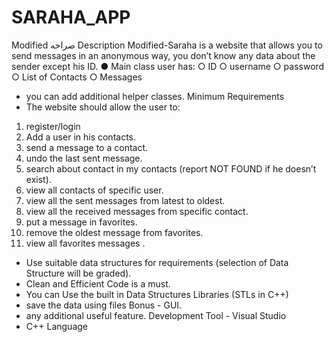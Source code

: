 # SARAHA_APP
Modified صراحه
Description Modified-Saraha is a website that allows you to send messages in an anonymous way, you 
don’t know any data about the sender except his ID.
● Main class user has:
○ ID
○ username
○ password
○ List of Contacts
○ Messages
- you can add additional helper classes.
Minimum 
Requirements
- The website should allow the user to: 
1. register/login
2. Add a user in his contacts.
3. send a message to a contact.
4. undo the last sent message.
5. search about contact in my contacts (report NOT FOUND if he doesn’t exist).
6. view all contacts of specific user.
7. view all the sent messages from latest to oldest.
8. view all the received messages from specific contact.
9. put a message in favorites.
10. remove the oldest message from favorites.
11. view all favorites messages .
- Use suitable data structures for requirements (selection of Data Structure will be 
graded).
- Clean and Efficient Code is a must.
- You can Use the built in Data Structures Libraries (STLs in C++)
- save the data using files
Bonus - GUI.
- any additional useful feature.
Development Tool - Visual Studio
- C++ Language 
